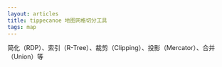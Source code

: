 ```yaml
---
layout: articles
title: tippecanoe 地图网格切分工具
tags: map
---
```

简化（RDP）、索引（R-Tree）、裁剪（Clipping）、投影（Mercator）、合并（Union）等